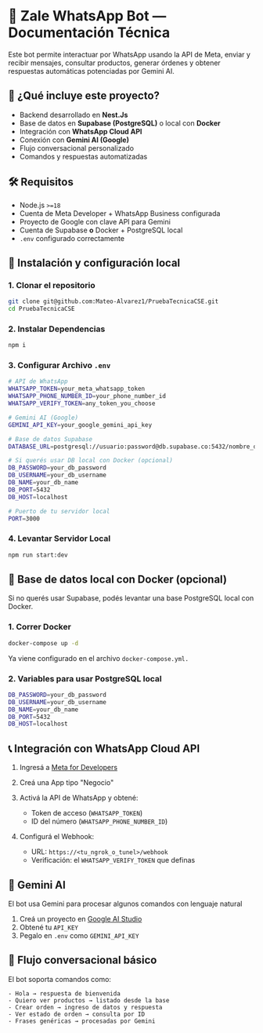 # 🤖 Zale WhatsApp Bot — Documentación Técnica

Este bot permite interactuar por WhatsApp usando la API de Meta, enviar y recibir mensajes, consultar productos, generar órdenes y obtener respuestas automáticas potenciadas por Gemini AI.



## 🧠 ¿Qué incluye este proyecto?

- Backend desarrollado en **Nest.Js**
- Base de datos en **Supabase (PostgreSQL)** o local con **Docker**
- Integración con **WhatsApp Cloud API**
- Conexión con **Gemini AI (Google)**
- Flujo conversacional personalizado
- Comandos y respuestas automatizadas



## 🛠️ Requisitos

- Node.js `>=18`
- Cuenta de Meta Developer + WhatsApp Business configurada
- Proyecto de Google con clave API para Gemini
- Cuenta de Supabase **o** Docker + PostgreSQL local
- `.env` configurado correctamente



## 🔧 Instalación y configuración local

### 1. Clonar el repositorio

```bash
git clone git@github.com:Mateo-Alvarez1/PruebaTecnicaCSE.git
cd PruebaTecnicaCSE
```

### 2. Instalar Dependencias
```bash
npm i 
```

### 3. Configurar Archivo `.env`
```bash
# API de WhatsApp
WHATSAPP_TOKEN=your_meta_whatsapp_token
WHATSAPP_PHONE_NUMBER_ID=your_phone_number_id
WHATSAPP_VERIFY_TOKEN=any_token_you_choose

# Gemini AI (Google)
GEMINI_API_KEY=your_google_gemini_api_key

# Base de datos Supabase
DATABASE_URL=postgresql://usuario:password@db.supabase.co:5432/nombre_db

# Si querés usar DB local con Docker (opcional)
DB_PASSWORD=your_db_password
DB_USERNAME=your_db_username
DB_NAME=your_db_name
DB_PORT=5432
DB_HOST=localhost

# Puerto de tu servidor local
PORT=3000
```
### 4. Levantar Servidor Local
```bash
npm run start:dev
```
## 🐳 Base de datos local con Docker (opcional)
Si no querés usar Supabase, podés levantar una base PostgreSQL local con Docker.

### 1. Correr Docker

```bash
docker-compose up -d
```
Ya viene configurado en el archivo `docker-compose.yml.`

### 2. Variables para usar PostgreSQL local
```bash
DB_PASSWORD=your_db_password
DB_USERNAME=your_db_username
DB_NAME=your_db_name
DB_PORT=5432
DB_HOST=localhost
```

## 📞 Integración con WhatsApp Cloud API

1. Ingresá a [Meta for Developers](https://developers.facebook.com/)
2. Creá una App tipo "Negocio"
3. Activá la API de WhatsApp y obtené:
   - Token de acceso (`WHATSAPP_TOKEN`)
   - ID del número (`WHATSAPP_PHONE_NUMBER_ID`)
     
4. Configurá el Webhook:
   - URL: `https://<tu_ngrok_o_tunel>/webhook`
   - Verificación: el `WHATSAPP_VERIFY_TOKEN` que definas



## 🤖 Gemini AI
El bot usa Gemini para procesar algunos comandos con lenguaje natural

   1. Creá un proyecto en [Google AI Studio](https://aistudio.google.com/prompts/new_chat)
   2. Obtené tu `API_KEY`
   3. Pegalo en `.env` como `GEMINI_API_KEY`


## 🚀 Flujo conversacional básico

El bot soporta comandos como:

    - Hola → respuesta de bienvenida
    - Quiero ver productos → listado desde la base
    - Crear orden → ingreso de datos y respuesta
    - Ver estado de orden → consulta por ID
    - Frases genéricas → procesadas por Gemini
















